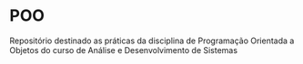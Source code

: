 # POO
Repositório destinado as práticas da disciplina de Programação Orientada a Objetos do curso de Análise e Desenvolvimento de Sistemas
